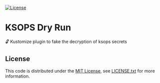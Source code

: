 [![License][license-badge]][license-link]

# KSOPS Dry Run

🔓 Kustomize plugin to fake the decryption of ksops secrets

## License

This code is distributed under the [MIT License][license-link], see [LICENSE.txt][license-file] for more information.

[license-badge]:         https://img.shields.io/badge/license-MIT-green.svg
[license-file]:          https://github.com/joshdk/ksops-dry-run/blob/master/LICENSE.txt
[license-link]:          https://opensource.org/licenses/MIT

